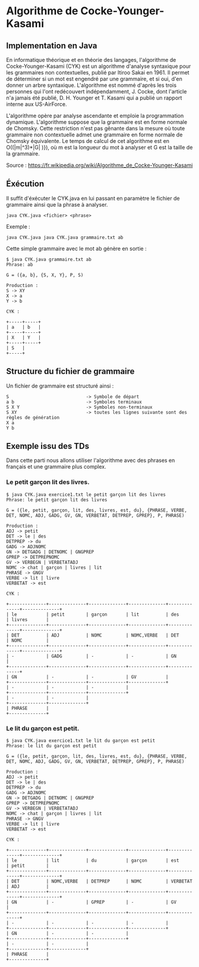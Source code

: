 # Algorithme de Cocke-Younger-Kasami 

## Implementation en Java

En informatique théorique et en théorie des langages, l'algorithme de Cocke-Younger-Kasami (CYK) est un algorithme d'analyse syntaxique pour les grammaires non contextuelles, publié par Itiroo Sakai en 1961. Il permet de déterminer si un mot est engendré par une grammaire, et si oui, d'en donner un arbre syntaxique. L'algorithme est nommé d'après les trois personnes qui l'ont redécouvert indépendamment, J. Cocke, dont l'article n'a jamais été publié, D. H. Younger et T. Kasami qui a publié un rapport interne aux US-AirForce.

L'algorithme opère par analyse ascendante et emploie la programmation dynamique. L'algorithme suppose que la grammaire est en forme normale de Chomsky. Cette restriction n'est pas gênante dans la mesure où toute grammaire non contextuelle admet une grammaire en forme normale de Chomsky équivalente. Le temps de calcul de cet algorithme est en O((|m|^3)*|G| )}), où m est la longueur du mot à analyser et G est la taille de la grammaire.

Source : https://fr.wikipedia.org/wiki/Algorithme_de_Cocke-Younger-Kasami 

## Éxécution 

Il suffit d'éxécuter le CYK.java en lui passant en paramètre le fichier de grammaire ainsi que la phrase à analyser. 

```
java CYK.java <fichier> <phrase>
```

Exemple : 
```
java CYK.java java CYK.java grammaire.txt ab
```

Cette simple grammaire avec le mot ab génère en sortie :
```
$ java CYK.java grammaire.txt ab
Phrase: ab

G = ({a, b}, {S, X, Y}, P, S)

Production :
S -> XY
X -> a
Y -> b

CYK :

+-----+-----+
| a   | b   |
+-----+-----+
| X   | Y   |
+-----+-----+
| S   |
+-----+
```

## Structure du fichier de grammaire

Un fichier de grammaire est structuré ainsi : 

```
S                             -> Symbole de départ
a b                           -> Symboles terminaux
S X Y                         -> Symboles non-terminaux
S XY                          -> toutes les lignes suivante sont des règles de génération
X a
Y b
```

## Exemple issu des TDs

Dans cette parti nous allons utiliser l'algorithme avec des phrases en français et une grammaire plus complex. 

### Le petit garçon lit des livres.

```
$ java CYK.java exercice1.txt le petit garçon lit des livres
Phrase: le petit garçon lit des livres

G = ({le, petit, garçon, lit, des, livres, est, du}, {PHRASE, VERBE, DET, NOMC, ADJ, GADG, GV, GN, VERBETAT, DETPREP, GPREP}, P, PHRASE)

Production :
ADJ -> petit
DET -> le | des
DETPREP -> du
GADG -> ADJNOMC
GN -> DETGADG | DETNOMC | GNGPREP
GPREP -> DETPREPNOMC
GV -> VERBEGN | VERBETATADJ
NOMC -> chat | garçon | livres | lit
PHRASE -> GNGV
VERBE -> lit | livre
VERBETAT -> est

CYK :

+--------------+--------------+--------------+--------------+--------------+--------------+
| le           | petit        | garçon       | lit          | des          | livres       |
+--------------+--------------+--------------+--------------+--------------+--------------+
| DET          | ADJ          | NOMC         | NOMC,VERBE   | DET          | NOMC         |
+--------------+--------------+--------------+--------------+--------------+--------------+
| -            | GADG         | -            | -            | GN           |
+--------------+--------------+--------------+--------------+--------------+
| GN           | -            | -            | GV           |
+--------------+--------------+--------------+--------------+
| -            | -            | -            |
+--------------+--------------+--------------+
| -            | -            |
+--------------+--------------+
| PHRASE       |
+--------------+
```

### Le lit du garçon est petit.

```
$ java CYK.java exercice1.txt le lit du garçon est petit
Phrase: le lit du garçon est petit

G = ({le, petit, garçon, lit, des, livres, est, du}, {PHRASE, VERBE, DET, NOMC, ADJ, GADG, GV, GN, VERBETAT, DETPREP, GPREP}, P, PHRASE)

Production :
ADJ -> petit
DET -> le | des
DETPREP -> du
GADG -> ADJNOMC
GN -> DETGADG | DETNOMC | GNGPREP
GPREP -> DETPREPNOMC
GV -> VERBEGN | VERBETATADJ
NOMC -> chat | garçon | livres | lit
PHRASE -> GNGV
VERBE -> lit | livre
VERBETAT -> est

CYK :

+--------------+--------------+--------------+--------------+--------------+--------------+
| le           | lit          | du           | garçon       | est          | petit        |
+--------------+--------------+--------------+--------------+--------------+--------------+
| DET          | NOMC,VERBE   | DETPREP      | NOMC         | VERBETAT     | ADJ          |
+--------------+--------------+--------------+--------------+--------------+--------------+
| GN           | -            | GPREP        | -            | GV           |
+--------------+--------------+--------------+--------------+--------------+
| -            | -            | -            | -            |
+--------------+--------------+--------------+--------------+
| GN           | -            | -            |
+--------------+--------------+--------------+
| -            | -            |
+--------------+--------------+
| PHRASE       |
+--------------+
```
